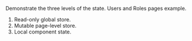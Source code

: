 Demonstrate the three levels of the state. Users and Roles pages example.

1. Read-only global store.
2. Mutable page-level store.
3. Local component state.
